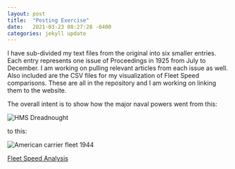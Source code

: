 ```yaml
---
layout: post
title:  "Posting Exercise"
date:   2021-03-23 08:27:28 -0400
categories: jekyll update
---
```


I have sub-divided my text files from the original into six smaller entries.
Each entry represents one issue of Proceedings in 1925 from July to December.
I am working on pulling relevant articles from each issue as well.  Also included
are the CSV files for my visualization of Fleet Speed comparisons.
These are all in the repository and I am working on linking them to the website.

The overall intent is to show how the major naval powers went from this:

![HMS Dreadnought](/users/grimd/WardSite/_site/assets/Images/dreadnought1.jfif)

to this:

![American carrier fleet 1944](/users/grimd/WardSite/_site/assets/Images/CV.jfif)


[Fleet Speed Analysis](https://public.tableau.com/profile/david.ward5594#!/vizhome/Corpusv1/Sheet2?publish=yes)
